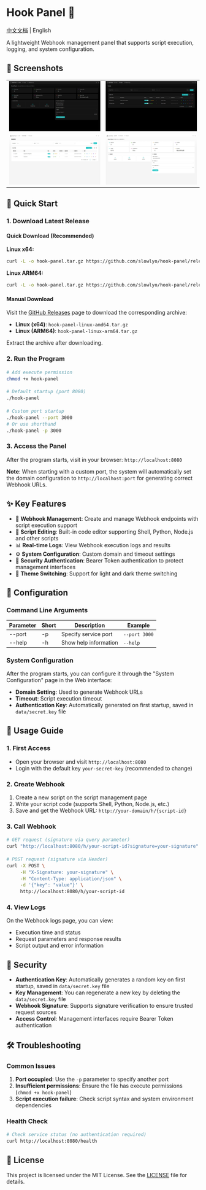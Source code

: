 # Hook Panel 🎯

[中文文档](README_zh.md) | English

A lightweight Webhook management panel that supports script execution, logging, and system configuration.

## 📸 Screenshots

<table>
  <tr>
    <td><img src="./screenshot/home.jpeg" alt="Home Page" width="400"/></td>
    <td><img src="./screenshot/scripts.jpeg" alt="Scripts Management" width="400"/></td>
  </tr>
  <tr>
    <td><img src="./screenshot/scripts1.jpeg" alt="Scripts Management Dark Theme" width="400"/></td>
    <td><img src="./screenshot/home1.jpeg" alt="Home Page Dark Theme" width="400"/></td>
  </tr>
</table>

## 🚀 Quick Start

### 1. Download Latest Release

#### Quick Download (Recommended)

**Linux x64:**
```bash
curl -L -o hook-panel.tar.gz https://github.com/slowlyo/hook-panel/releases/latest/download/hook-panel-linux-amd64.tar.gz && tar -xzf hook-panel.tar.gz && rm hook-panel.tar.gz
```

**Linux ARM64:**
```bash
curl -L -o hook-panel.tar.gz https://github.com/slowlyo/hook-panel/releases/latest/download/hook-panel-linux-arm64.tar.gz && tar -xzf hook-panel.tar.gz && rm hook-panel.tar.gz
```

#### Manual Download

Visit the [GitHub Releases](https://github.com/slowlyo/hook-panel/releases/latest) page to download the corresponding archive:

- **Linux (x64)**: `hook-panel-linux-amd64.tar.gz`
- **Linux (ARM64)**: `hook-panel-linux-arm64.tar.gz`

Extract the archive after downloading.

### 2. Run the Program

```bash
# Add execute permission
chmod +x hook-panel

# Default startup (port 8080)
./hook-panel

# Custom port startup
./hook-panel --port 3000
# Or use shorthand
./hook-panel -p 3000
```

### 3. Access the Panel

After the program starts, visit in your browser: `http://localhost:8080`

**Note**: When starting with a custom port, the system will automatically set the domain configuration to `http://localhost:port` for generating correct Webhook URLs.

## ✨ Key Features

- 🎯 **Webhook Management**: Create and manage Webhook endpoints with script execution support
- 📝 **Script Editing**: Built-in code editor supporting Shell, Python, Node.js and other scripts
- 📊 **Real-time Logs**: View Webhook execution logs and results
- ⚙️ **System Configuration**: Custom domain and timeout settings
- 🔐 **Security Authentication**: Bearer Token authentication to protect management interfaces
- 🌙 **Theme Switching**: Support for light and dark theme switching

## 🔧 Configuration

### Command Line Arguments

| Parameter | Short | Description | Example |
|-----------|-------|-------------|---------|
| --port | -p | Specify service port | `--port 3000` |
| --help | -h | Show help information | `--help` |

### System Configuration

After the program starts, you can configure it through the "System Configuration" page in the Web interface:

- **Domain Setting**: Used to generate Webhook URLs
- **Timeout**: Script execution timeout
- **Authentication Key**: Automatically generated on first startup, saved in `data/secret.key` file

## 📖 Usage Guide

### 1. First Access

- Open your browser and visit `http://localhost:8080`
- Login with the default key `your-secret-key` (recommended to change)

### 2. Create Webhook

1. Create a new script on the script management page
2. Write your script code (supports Shell, Python, Node.js, etc.)
3. Save and get the Webhook URL: `http://your-domain/h/{script-id}`

### 3. Call Webhook

```bash
# GET request (signature via query parameter)
curl "http://localhost:8080/h/your-script-id?signature=your-signature"

# POST request (signature via Header)
curl -X POST \
     -H "X-Signature: your-signature" \
     -H "Content-Type: application/json" \
     -d '{"key": "value"}' \
     http://localhost:8080/h/your-script-id
```

### 4. View Logs

On the Webhook logs page, you can view:
- Execution time and status
- Request parameters and response results
- Script output and error information

## 🔐 Security

- **Authentication Key**: Automatically generates a random key on first startup, saved in `data/secret.key` file
- **Key Management**: You can regenerate a new key by deleting the `data/secret.key` file
- **Webhook Signature**: Supports signature verification to ensure trusted request sources
- **Access Control**: Management interfaces require Bearer Token authentication

## 🛠 Troubleshooting

### Common Issues

1. **Port occupied**: Use the `-p` parameter to specify another port
2. **Insufficient permissions**: Ensure the file has execute permissions (`chmod +x hook-panel`)
3. **Script execution failure**: Check script syntax and system environment dependencies

### Health Check

```bash
# Check service status (no authentication required)
curl http://localhost:8080/health
```

## 📄 License

This project is licensed under the MIT License. See the [LICENSE](LICENSE) file for details.
